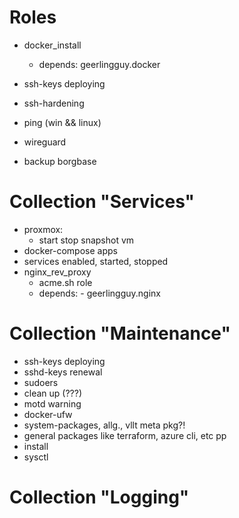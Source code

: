 # Roles

- docker_install
  - depends: geerlingguy.docker

- ssh-keys deploying
- ssh-hardening
- ping (win && linux)

- wireguard
- backup borgbase

# Collection "Services"

- proxmox:
  - start stop snapshot vm
- docker-compose apps
- services enabled, started, stopped
- nginx_rev_proxy
  - acme.sh role
  - depends: - geerlingguy.nginx

# Collection "Maintenance"

- ssh-keys deploying
- sshd-keys renewal
- sudoers
- clean up (???)
- motd warning
- docker-ufw
- system-packages, allg., vllt meta pkg?!
- general packages like terraform, azure cli, etc pp
- install
- sysctl

# Collection "Logging"
